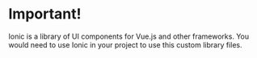 # Important!

Ionic is a library of UI components for Vue.js and other frameworks.
You would need to use Ionic in your project to use this custom library files.